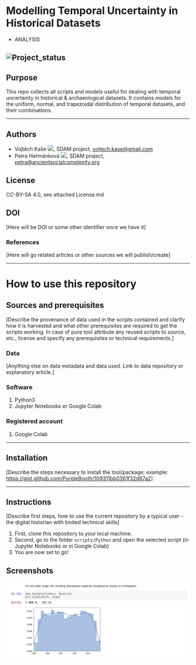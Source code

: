 # Modelling Temporal Uncertainty in Historical Datasets
* ANALYSIS

![Project_status](https://img.shields.io/badge/status-in__progress-brightgreen "Project status logo")
---

## Purpose
This repo collects all scripts and models useful for dealing with temporal uncertainty in historical & archaeological datasets.
It contains models for the uniform, normal, and trapezoidal distribution of temporal datasets, and their combinations.

---
## Authors
* Vojtěch Kaše [![](https://orcid.org/sites/default/files/images/orcid_16x16.png)]([0000-0002-6601-1605](https://www.google.com/url?q=http://orcid.org/0000-0002-6601-1605&sa=D&ust=1588773325679000)), SDAM project, vojtech.kase@gmail.com
* Petra Heřmánková [![](https://orcid.org/sites/default/files/images/orcid_16x16.png)](https://orcid.org/0000-0002-6349-0540), SDAM project, petra@ancientsocialcomplexity.org

## License
CC-BY-SA 4.0, see attached License.md

## DOI
[Here will be DOI or some other identifier once we have it]

### References
[Here will go related articles or other sources we will publish/create]

---
# How to use this repository

## Sources and prerequisites
[Describe the provenance of data used in the scripts contained and clarify how it is harvested and what other prerequisites are required to get the scripts working. In case of pure tool attribute any reused scripts to source, etc., license and specify any prerequisites or technical requirements.]

### Data
[Anything else on data metadata and data used. Link to data repository or explanatory article.] 

### Software
1. Python3
1. Jupyter Notebooks or Google Colab

### Registered account
1. Google Colab

---
## Installation
[Describe the steps necessary to install the tool/package; example: https://gist.github.com/PurpleBooth/109311bb0361f32d87a2]

---
## Instructions 
[Describe first steps, how to use the current repository by a typical user - the digital historian with limited technical skills]
1. First, clone this repository to your local machine.
1. Second, go to the folder `scripts/Python` and open the selected script (in Jupyter Notebooks or in Google Colab)
1. You are now set to go!


## Screenshots
![Example of the Trapezoidal distribution](https://github.com/sdam-au/modelling_temporal_uncertainty/blob/master/screenshots/Trapezoidal_distribution.png)






